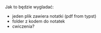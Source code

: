 Jak to będzie wygladać:
- jeden plik zawiera notatki (pdf from typst)
- folder z kodem do notatek
- cwiczenia?


